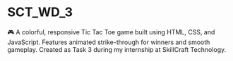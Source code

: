 # SCT_WD_3
🎮 A colorful, responsive Tic Tac Toe game built using HTML, CSS, and JavaScript. Features animated strike-through for winners and smooth gameplay. Created as Task 3 during my internship at SkillCraft Technology.
